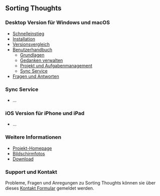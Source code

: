 ## Sorting Thoughts

### Desktop Version für Windows und macOS
* [Schnelleinstieg](schnelleinstieg.md)
* [Installation](installation.md)
* [Versionsvergleich](versionsvergleich.md)
* [Benutzerhandbuch](benutzerhandbuch.md)
  * [Grundlagen](/handbuch/grundlagen.md)
  * [Gedanken verwalten](/handbuch/gedanken_verwalten.md)
  * [Projekt und Aufgabenmanagement](/handbuch/projekte_und_aufgaben.md)
  * [Sync Service](/handbuch/sync_service.md)
* [Fragen und Antworten](fragen_und_antworten.md)

### Sync Service
* ...

### iOS Version für iPhone und iPad
* ...

### Weitere Informationen
* [Projekt-Homepage](https://www.sortingthoughts.de/blog/de/)
* [Bildschirmfotos](https://www.sortingthoughts.de/blog/de/screenshots/)
* [Download](https://www.sortingthoughts.de/blog/de/download/)


### Support und Kontakt
Probleme, Fragen und Anregungen zu Sorting Thoughts können sie über dieses [Kontakt Formular](https://www.sortingthoughts.de/blog/de/report-a-bug/) gemeldet werden.
